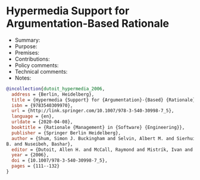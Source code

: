# Hypermedia Support for Argumentation-Based Rationale

- Summary:
- Purpose:
- Premises:
- Contributions:
- Policy comments:
- Technical comments:
- Notes:

```bib
@incollection{dutoit_hypermedia_2006,
  address = {Berlin, Heidelberg},
  title = {Hypermedia {Support} for {Argumentation}-{Based} {Rationale}},
  isbn = {9783540309970},
  url = {http://link.springer.com/10.1007/978-3-540-30998-7_5},
  language = {en},
  urldate = {2020-04-08},
  booktitle = {Rationale {Management} in {Software} {Engineering}},
  publisher = {Springer Berlin Heidelberg},
  author = {Shum, Simon J. Buckingham and Selvin, Albert M. and Sierhuis, Maarten and Conklin, Jeff and Haley, Charles
B. and Nuseibeh, Bashar},
  editor = {Dutoit, Allen H. and McCall, Raymond and Mistrík, Ivan and Paech, Barbara},
  year = {2006},
  doi = {10.1007/978-3-540-30998-7_5},
  pages = {111--132}
}
```
